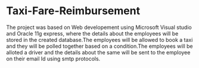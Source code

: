 # Taxi-Fare-Reimbursement
The project was based on Web developement using Microsoft Visual studio and Oracle 11g express, where the details about the employees will be stored in the created database.The employees will be allowed to book a taxi and they will be polled together based on a condition.The employees will be alloted a driver and the details about the same will be sent to the employee on their email Id using smtp protocols. 
